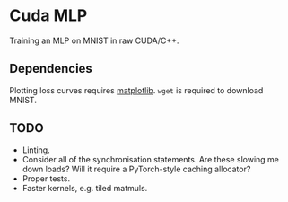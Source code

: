 # Cuda MLP
Training an MLP on MNIST in raw CUDA/C++.

## Dependencies
Plotting loss curves requires [matplotlib](https://pypi.org/project/matplotlib/).
`wget` is required to download MNIST.

## TODO

* Linting.
* Consider all of the synchronisation statements. Are these slowing me down loads? Will it require a PyTorch-style caching allocator?
* Proper tests.
* Faster kernels, e.g. tiled matmuls.
